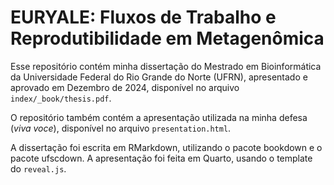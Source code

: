 # EURYALE: Fluxos de Trabalho e Reprodutibilidade em Metagenômica

Esse repositório contém minha dissertação do Mestrado em Bioinformática da Universidade Federal do Rio Grande do Norte (UFRN), apresentado e aprovado em Dezembro de 2024, disponível no arquivo `index/_book/thesis.pdf`.

O repositório também contém a apresentação utilizada na minha defesa (*viva voce*),
 disponível no arquivo `presentation.html`.
 
A dissertação foi escrita em RMarkdown, utilizando o pacote bookdown e o pacote ufscdown.
A apresentação foi feita em Quarto, usando o template do `reveal.js`.